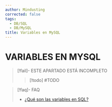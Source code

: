```yaml
---
author: Mindusting
corrected: false
tags:
  - DB/SQL
  - DB/MySQL
title: Variables en MySQL
---
```


# VARIABLES EN MYSQL

> [!fail]- ESTE APARTADO ESTÁ INCOMPLETO
> > [!todo] #TODO

> [!faq]- FAQ
> - [¿Qué son las variables en SQL?](../sql_variables.md)
